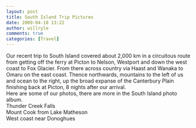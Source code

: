 ```yaml
---
layout: post
title: South Island Trip Pictures
date: 2009-04-18 13:22
author: willryle
comments: true
categories: [Travel]
---
```

<div id="msgcns!6DC4413C2DF787C8!137" class="bvMsg">
<div>Our recent trip to South Island covered about 2,000 km in a circuitous route from getting off the ferry at Picton to Nelson, Westport and down the west coast to Fox Glacier. From there across country via Haast and Wanaka to Omaru on the east coast. Thence northwards, mountains to the left of us and ocean to the right, up the broad expanse of the Canterbury Plain finishing back at Picton, 8 nights after our arrival.</div>
<div></div>
<div>Here are some of our photos, there are more in the South Island photo album.</div>
<div></div>
<div><a rel="WLPP;url=https://hp4ahw.blu.livefilestore.com/y1mTLZj5dJ12r9CWdu95hireyXmZgTOLORxNWa6fOK-Lq9LkuVlyb1pU4LkXSGLXfresMDhNli5VeqdSyw3bueSzgjVFFH1RmQFllkDPS4BhbEpMwUr7TfkRiGp1kJfd0Nm9eYbB2Hw3UD9LcOk4mNVDg/South%20Island%20296.jpg" href="http://willryle.files.wordpress.com/2009/04/southisland296.jpg?w=225" target="_blank"><img src="http://willryle.files.wordpress.com/2009/04/southisland296.jpg?w=225" alt="" /></a></div>
<div>Thunder Creek Falls</div>
<div></div>
<div><a rel="WLPP;url=https://hp4ahw.blu.livefilestore.com/y1mA8VUs5IMXeOUY7S3tGfBaDeVoBYc6oPtNUxfxV7UAKbUfPo7coE0z4kEsqmj7UxdTTuI0jIY2NFUBSLePUnJ7nVK0QIt3ExTtNW9obtt3uyiB2a9s-d1Xmb4gef1fimM5ELE39YyI_U9X58TDUQE9w/South%20Island%20268.jpg" href="http://willryle.files.wordpress.com/2009/04/southisland268.jpg?w=300" target="_blank"><img src="http://willryle.files.wordpress.com/2009/04/southisland268.jpg?w=300" alt="" /></a></div>
<div>Mount Cook from Lake Matheson</div>
<div></div>
<div><a rel="WLPP;url=https://hp4ahw.blu.livefilestore.com/y1m0kFCBu-NdDQZfTzM62PtcQSGOqwoYeDMyBMu0gmkQd1TRVj2LfpyODcrK98t0bIBz2ILzDEdYUa8PCQ6-t36OmMCbXGE8IwfIciYaAW5GRvgclyRGElsCAG30zUfTJVepIHqS5Tj_ley2AeasHaB0Q/South%20Island%20282.jpg" href="http://willryle.files.wordpress.com/2009/04/southisland282.jpg?w=300" target="_blank"><img src="http://willryle.files.wordpress.com/2009/04/southisland282.jpg?w=300" alt="" /></a></div>
<div>West coast near Donoghues</div>
<div></div>
<div></div>
</div>
